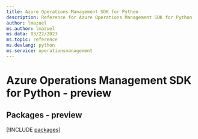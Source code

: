 ```yaml
---
title: Azure Operations Management SDK for Python
description: Reference for Azure Operations Management SDK for Python
author: lmazuel
ms.author: lmazuel
ms.data: 03/22/2023
ms.topic: reference
ms.devlang: python
ms.service: operationsmanagement
---
```

# Azure Operations Management SDK for Python - preview
## Packages - preview
[!INCLUDE [packages](operations-management-index.md)]
